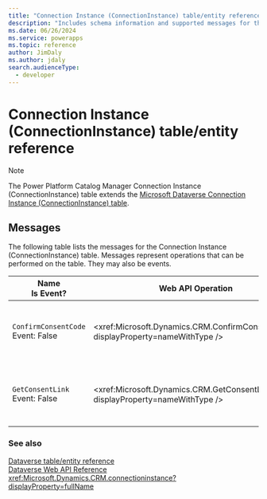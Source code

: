 ```yaml
---
title: "Connection Instance (ConnectionInstance) table/entity reference (Power Platform Catalog Manager)"
description: "Includes schema information and supported messages for the Connection Instance (ConnectionInstance) table/entity with Power Platform Catalog Manager."
ms.date: 06/26/2024
ms.service: powerapps
ms.topic: reference
author: JimDaly
ms.author: jdaly
search.audienceType: 
  - developer
---
```


# Connection Instance (ConnectionInstance) table/entity reference



> [!NOTE]
> The Power Platform Catalog Manager Connection Instance (ConnectionInstance) table extends the [Microsoft Dataverse Connection Instance (ConnectionInstance) table](/power-apps/developer/data-platform/reference/entities/connectioninstance).


## Messages

The following table lists the messages for the Connection Instance (ConnectionInstance) table.
Messages represent operations that can be performed on the table. They may also be events.

| Name <br />Is Event? |Web API Operation |SDK for .NET |
| ---- | ----- |----- |
| `ConfirmConsentCode`<br />Event: False |<xref:Microsoft.Dynamics.CRM.ConfirmConsentCode?displayProperty=nameWithType /> |[Learn to use messages with the SDK for .NET](/power-apps/developer/data-platform/org-service/use-messages)|
| `GetConsentLink`<br />Event: False |<xref:Microsoft.Dynamics.CRM.GetConsentLink?displayProperty=nameWithType /> |[Learn to use messages with the SDK for .NET](/power-apps/developer/data-platform/org-service/use-messages)|





### See also

[Dataverse table/entity reference](/power-apps/developer/data-platform/reference/about-entity-reference)  
[Dataverse Web API Reference](/power-apps/developer/data-platform/webapi/reference/about)   
<xref:Microsoft.Dynamics.CRM.connectioninstance?displayProperty=fullName>
